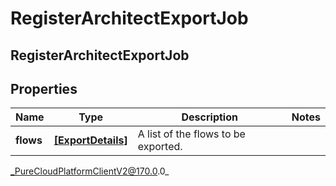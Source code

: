 # RegisterArchitectExportJob

## RegisterArchitectExportJob

## Properties

|Name | Type | Description | Notes|
|------------ | ------------- | ------------- | -------------|
| **flows** | [**[ExportDetails]**]([ExportDetails]) | A list of the flows to be exported. | |



_PureCloudPlatformClientV2@170.0.0_
